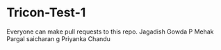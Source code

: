 # Tricon-Test-1
Everyone can make pull requests to this repo.
Jagadish Gowda P
Mehak Pargal
saicharan g
Priyanka
Chandu
